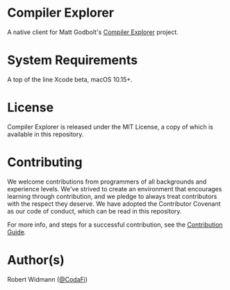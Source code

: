 # Compiler Explorer

A native client for Matt Godbolt's [Compiler Explorer](https://github.com/mattgodbolt/compiler-explorer)
project.

# System Requirements

A top of the line Xcode beta, macOS 10.15+.

# License

Compiler Explorer is released under the MIT License, a copy of which is available in this
repository.

# Contributing

We welcome contributions from programmers of all backgrounds and experience
levels. We've strived to create an environment that encourages learning through
contribution, and we pledge to always treat contributors with the respect they
deserve. We have adopted the Contributor Covenant as our code of conduct,
which can be read in this repository.

For more info, and steps for a successful contribution, see the
[Contribution Guide](.github/CONTRIBUTING.md).

# Author(s)

Robert Widmann ([@CodaFi](https://github.com/codafi))
